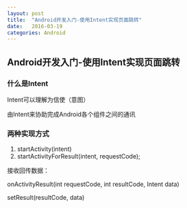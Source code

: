 ```yaml
---
layout: post
title:  "Android开发入门-使用Intent实现页面跳转"
date:   2016-03-19 
categories: Android
---
```


## Android开发入门-使用Intent实现页面跳转 ##
### 什么是Intent ###
Intent可以理解为信使（意图）

由Intent来协助完成Android各个组件之间的通讯

### 两种实现方式 ###
1. startActivity(intent)
2. startActivityForResult(intent, requestCode);

接收回传数据：

onActivityResult(int requestCode, int resultCode, Intent data)

setResult(resultCode, data)

 



